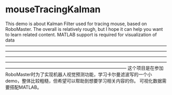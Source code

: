 # mouseTracingKalman
This demo is about Kalman Filter used for tracing mouse, based on RoboMaster. The overall is relatively rough, but I hope it can help you want to learn related content.
MATLAB support is required for visualization of data
———————————————————————————————————————————————————————————————————————————————————————————————————————————————————————————————————————————————————————————————————————————
这个项目是在参加RoboMaster时为了实现机器人视觉预测功能，学习卡尔曼滤波写的一个小demo，整体比较粗糙，但希望可以帮助到想要学习相关内容的你。
可视化数据需要搭配MATLAB。
